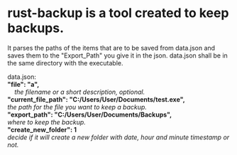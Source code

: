 # rust-backup is a tool created to keep backups.
It parses the paths of the items that are to be saved from data.json and saves them to the "Export_Path" you give it in the json.
data.json shall be in the same directory with the executable.

data.json:  
    **"file": "a",**  
&nbsp;&nbsp;&nbsp; _the filename or a short description, optional._  
    **"current_file_path": "C:/Users/User/Documents/test.exe",**  
        _the path for the file you want to keep a backup._  
    **"export_path": "C:/Users/User/Documents/Backups",**  
        _where to keep the backup._  
    **"create_new_folder": 1**  
        _decide if it will create a new folder with date, hour and minute timestamp or not._  
